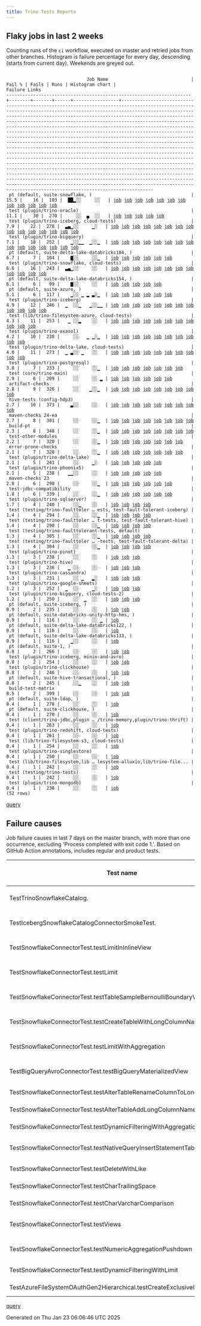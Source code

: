 ```yaml
---
title: Trino Tests Reports
---
```


## Flaky jobs in last 2 weeks

Counting runs of the `ci` workflow, executed on master and retried jobs from other branches.
Histogram is failure percentage for every day, descending (starts from current day).
Weekends are greyed out.
<pre><code>
                              Job Name                               | Fail % | Fails | Runs | Histogram chart |                                                                                                                                                                                                                                                                                                                                                                                                                                                                                                                                                                                                                  Failure Links                                                                                                                                                                                                                                                                                                                                                                                                                                                                                                                                                                                                                   
---------------------------------------------------------------------+--------+-------+------+-----------------+--------------------------------------------------------------------------------------------------------------------------------------------------------------------------------------------------------------------------------------------------------------------------------------------------------------------------------------------------------------------------------------------------------------------------------------------------------------------------------------------------------------------------------------------------------------------------------------------------------------------------------------------------------------------------------------------------------------------------------------------------------------------------------------------------------------------------------------------------------------------------------------------------------------------------------------------------------------------------------------------------------------------------------------------------------------------------------------------------------------------------------------------------------------------------------------------------------------------------------------------------
 pt (default, suite-snowflake, )                                     |   15.5 |    16 |  103 |  ██▂░░     ░░   | <a href="https://github.com/trinodb/trino/actions/runs/12889819514/job/35983585345">job</a> <a href="https://github.com/trinodb/trino/actions/runs/12889819514/job/35983585345">job</a> <a href="https://github.com/trinodb/trino/actions/runs/12908210945/job/35993803634">job</a> <a href="https://github.com/trinodb/trino/actions/runs/12912893192/job/36009458145">job</a> <a href="https://github.com/trinodb/trino/actions/runs/12913949453/job/36012890096">job</a> <a href="https://github.com/trinodb/trino/actions/runs/12877976241/job/35903484038">job</a> <a href="https://github.com/trinodb/trino/actions/runs/12886228741/job/35926822281">job</a> <a href="https://github.com/trinodb/trino/actions/runs/12886228741/job/35926822281">job</a> <a href="https://github.com/trinodb/trino/actions/runs/12886228741/job/35935666883">job</a> <a href="https://github.com/trinodb/trino/actions/runs/12886228741/job/35935666883">job</a> <a href="https://github.com/trinodb/trino/actions/runs/12869899784/job/35880358130">job</a> <a href="https://github.com/trinodb/trino/actions/runs/12874240344/job/35893679871">job</a>                                                                                                                                                                                                                                                  
 test (plugin/trino-oracle)                                          |   11.1 |    30 |  270 |     ░░  ▄  ░░   | <a href="https://github.com/trinodb/trino/actions/runs/12780647738/job/35627299040">job</a> <a href="https://github.com/trinodb/trino/actions/runs/12780647738/job/35627299223">job</a> <a href="https://github.com/trinodb/trino/actions/runs/12780647738/job/35627299413">job</a> <a href="https://github.com/trinodb/trino/actions/runs/12780647738/job/35627299808">job</a> <a href="https://github.com/trinodb/trino/actions/runs/12780647738/job/35627300024">job</a>                                                                                                                                                                                                                                                                                                                                                                                                                                                                                                                                                                                                                                                                                                                                                                                                                                  
 test (plugin/trino-iceberg, cloud-tests)                            |    7.9 |    22 |  278 |  ▃▄▁░░     ▁░   | <a href="https://github.com/trinodb/trino/actions/runs/12889819514/job/35983582360">job</a> <a href="https://github.com/trinodb/trino/actions/runs/12889819514/job/35983582360">job</a> <a href="https://github.com/trinodb/trino/actions/runs/12908210945/job/35993327583">job</a> <a href="https://github.com/trinodb/trino/actions/runs/12912893192/job/36008873184">job</a> <a href="https://github.com/trinodb/trino/actions/runs/12913949453/job/36012431722">job</a> <a href="https://github.com/trinodb/trino/actions/runs/12877976241/job/35903275860">job</a> <a href="https://github.com/trinodb/trino/actions/runs/12886228741/job/35926414522">job</a> <a href="https://github.com/trinodb/trino/actions/runs/12886228741/job/35926414522">job</a> <a href="https://github.com/trinodb/trino/actions/runs/12886228741/job/35935662807">job</a> <a href="https://github.com/trinodb/trino/actions/runs/12886228741/job/35935662807">job</a> <a href="https://github.com/trinodb/trino/actions/runs/12869899784/job/35879822605">job</a> <a href="https://github.com/trinodb/trino/actions/runs/12874240344/job/35893335316">job</a> <a href="https://github.com/trinodb/trino/actions/runs/12804136049/job/35698023841">job</a> <a href="https://github.com/trinodb/trino/actions/runs/12809249869/job/35713748549">job</a> <a href="https://github.com/trinodb/trino/actions/runs/12786936140/job/35645136288">job</a>  
 test (plugin/trino-bigquery)                                        |    7.1 |    18 |  252 |    ▁░░▁▁  ▁░░▁  | <a href="https://github.com/trinodb/trino/actions/runs/12862194398/job/35856771545">job</a> <a href="https://github.com/trinodb/trino/actions/runs/12864784237/job/35864051566">job</a> <a href="https://github.com/trinodb/trino/actions/runs/12835559804/job/35795292011">job</a> <a href="https://github.com/trinodb/trino/actions/runs/12803365533/job/35695956358">job</a> <a href="https://github.com/trinodb/trino/actions/runs/12808173387/job/35710387525">job</a> <a href="https://github.com/trinodb/trino/actions/runs/12808173387/job/35713078512">job</a> <a href="https://github.com/trinodb/trino/actions/runs/12809712304/job/35715203112">job</a> <a href="https://github.com/trinodb/trino/actions/runs/12809712304/job/35718717599">job</a> <a href="https://github.com/trinodb/trino/actions/runs/12788403269/job/35649695019">job</a> <a href="https://github.com/trinodb/trino/actions/runs/12745930209/job/35520981782">job</a> <a href="https://github.com/trinodb/trino/actions/runs/12748181256/job/35527896209">job</a> <a href="https://github.com/trinodb/trino/actions/runs/12751282970/job/35538072044">job</a> <a href="https://github.com/trinodb/trino/actions/runs/12757941455/job/35559249665">job</a> <a href="https://github.com/trinodb/trino/actions/runs/12757975690/job/35559344068">job</a> <a href="https://github.com/trinodb/trino/actions/runs/12712913802/job/35439658931">job</a>  
 pt (default, suite-delta-lake-databricks104, )                      |    6.7 |     7 |  104 |    ▇░░     ░░▁  | <a href="https://github.com/trinodb/trino/actions/runs/12862194398/job/35857064573">job</a> <a href="https://github.com/trinodb/trino/actions/runs/12864784237/job/35864630215">job</a> <a href="https://github.com/trinodb/trino/actions/runs/12864817325/job/35864617407">job</a> <a href="https://github.com/trinodb/trino/actions/runs/12866343502/job/35869297802">job</a> <a href="https://github.com/trinodb/trino/actions/runs/12869899784/job/35880345248">job</a> <a href="https://github.com/trinodb/trino/actions/runs/12703068476/job/35410525808">job</a>                                                                                                                                                                                                                                                                                                                                                                                                                                                                                                                                                                                                                                                                                                                                                  
 test (plugin/trino-snowflake, cloud-tests)                          |    6.6 |    16 |  243 |  ▃▄▁░░     ░░   | <a href="https://github.com/trinodb/trino/actions/runs/12889819514/job/35983594198">job</a> <a href="https://github.com/trinodb/trino/actions/runs/12889819514/job/35983594198">job</a> <a href="https://github.com/trinodb/trino/actions/runs/12908210945/job/35993336611">job</a> <a href="https://github.com/trinodb/trino/actions/runs/12912893192/job/36008884190">job</a> <a href="https://github.com/trinodb/trino/actions/runs/12913949453/job/36012439425">job</a> <a href="https://github.com/trinodb/trino/actions/runs/12877976241/job/35903279946">job</a> <a href="https://github.com/trinodb/trino/actions/runs/12886228741/job/35926422105">job</a> <a href="https://github.com/trinodb/trino/actions/runs/12886228741/job/35926422105">job</a> <a href="https://github.com/trinodb/trino/actions/runs/12886228741/job/35935677929">job</a> <a href="https://github.com/trinodb/trino/actions/runs/12886228741/job/35935677929">job</a> <a href="https://github.com/trinodb/trino/actions/runs/12869899784/job/35879831870">job</a> <a href="https://github.com/trinodb/trino/actions/runs/12874240344/job/35893340764">job</a>                                                                                                                                                                                                                                                  
 pt (default, suite-delta-lake-databricks154, )                      |    6.1 |     6 |   99 |    ▇░░     ░░   | <a href="https://github.com/trinodb/trino/actions/runs/12862194398/job/35857066237">job</a> <a href="https://github.com/trinodb/trino/actions/runs/12864784237/job/35864633942">job</a> <a href="https://github.com/trinodb/trino/actions/runs/12864817325/job/35864622545">job</a> <a href="https://github.com/trinodb/trino/actions/runs/12866343502/job/35869300976">job</a> <a href="https://github.com/trinodb/trino/actions/runs/12869899784/job/35880348074">job</a>                                                                                                                                                                                                                                                                                                                                                                                                                                                                                                                                                                                                                                                                                                                                                                                                                                  
 pt (default, suite-azure, )                                         |    5.1 |     6 |  117 |    ▁░░ ▁ ▂ ▃░▁  | <a href="https://github.com/trinodb/trino/actions/runs/12869899784/job/35880343349">job</a> <a href="https://github.com/trinodb/trino/actions/runs/12809712304/job/35715670765">job</a> <a href="https://github.com/trinodb/trino/actions/runs/12774817599/job/35610324154">job</a> <a href="https://github.com/trinodb/trino/actions/runs/12730412347/job/35483445836">job</a> <a href="https://github.com/trinodb/trino/actions/runs/12713539552/job/35442172820">job</a> <a href="https://github.com/trinodb/trino/actions/runs/12715610652/job/35448628197">job</a>                                                                                                                                                                                                                                                                                                                                                                                                                                                                                                                                                                                                                                                                                                                                                  
 test (plugin/trino-iceberg)                                         |    4.9 |    12 |  246 |  ▁  ░░▁   ▁░░▁▁ | <a href="https://github.com/trinodb/trino/actions/runs/12912893192/job/36008872728">job</a> <a href="https://github.com/trinodb/trino/actions/runs/12914652801/job/36014781671">job</a> <a href="https://github.com/trinodb/trino/actions/runs/12820137095/job/35749226946">job</a> <a href="https://github.com/trinodb/trino/actions/runs/12814890530/job/35739985528">job</a> <a href="https://github.com/trinodb/trino/actions/runs/12788403269/job/35649700819">job</a> <a href="https://github.com/trinodb/trino/actions/runs/12741327391/job/35507783235">job</a> <a href="https://github.com/trinodb/trino/actions/runs/12745930209/job/35520992621">job</a> <a href="https://github.com/trinodb/trino/actions/runs/12710499522/job/35431774636">job</a> <a href="https://github.com/trinodb/trino/actions/runs/12714409749/job/35444474837">job</a> <a href="https://github.com/trinodb/trino/actions/runs/12717679727/job/35454655341">job</a> <a href="https://github.com/trinodb/trino/actions/runs/12694970074/job/35385993352">job</a> <a href="https://github.com/trinodb/trino/actions/runs/12695664012/job/35388097924">job</a>                                                                                                                                                                                                                                                  
 test (lib/trino-filesystem-azure, cloud-tests)                      |    4.3 |    11 |  253 |   ▁ ░░▂    ░░   | <a href="https://github.com/trinodb/trino/actions/runs/12914554802/job/36014458854">job</a> <a href="https://github.com/trinodb/trino/actions/runs/12884688604/job/35921618612">job</a> <a href="https://github.com/trinodb/trino/actions/runs/12885651651/job/35924639562">job</a> <a href="https://github.com/trinodb/trino/actions/runs/12885651651/job/35924639562">job</a> <a href="https://github.com/trinodb/trino/actions/runs/12869899784/job/35879807105">job</a> <a href="https://github.com/trinodb/trino/actions/runs/12821037484/job/35751627278">job</a> <a href="https://github.com/trinodb/trino/actions/runs/12821037484/job/35751627278">job</a> <a href="https://github.com/trinodb/trino/actions/runs/12773489108/job/35605542663">job</a> <a href="https://github.com/trinodb/trino/actions/runs/12746663542/job/35523206039">job</a> <a href="https://github.com/trinodb/trino/actions/runs/12712039783/job/35436788354">job</a> <a href="https://github.com/trinodb/trino/actions/runs/12713539552/job/35441724420">job</a>                                                                                                                                                                                                                                                                                                                                  
 test (plugin/trino-exasol)                                          |    4.2 |    10 |  238 |     ░░   ▁ ▁░▁  | <a href="https://github.com/trinodb/trino/actions/runs/12764199394/job/35575929883">job</a> <a href="https://github.com/trinodb/trino/actions/runs/12764199394/job/35575929883">job</a> <a href="https://github.com/trinodb/trino/actions/runs/12774817599/job/35609817354">job</a> <a href="https://github.com/trinodb/trino/actions/runs/12757975690/job/35559348452">job</a> <a href="https://github.com/trinodb/trino/actions/runs/12730412347/job/35483340191">job</a> <a href="https://github.com/trinodb/trino/actions/runs/12710542018/job/35431905962">job</a> <a href="https://github.com/trinodb/trino/actions/runs/12712913802/job/35439666200">job</a> <a href="https://github.com/trinodb/trino/actions/runs/12713539552/job/35441732029">job</a> <a href="https://github.com/trinodb/trino/actions/runs/12714836311/job/35445892920">job</a> <a href="https://github.com/trinodb/trino/actions/runs/12715610652/job/35448249294">job</a>                                                                                                                                                                                                                                                                                                                                                                                                                  
 test (plugin/trino-delta-lake, cloud-tests)                         |    4.0 |    11 |  273 |  ▁ ▃░░ ▁   ░░   | <a href="https://github.com/trinodb/trino/actions/runs/12912893192/job/36008867097">job</a> <a href="https://github.com/trinodb/trino/actions/runs/12913919381/job/36012322899">job</a> <a href="https://github.com/trinodb/trino/actions/runs/12884688604/job/35921626402">job</a> <a href="https://github.com/trinodb/trino/actions/runs/12862194398/job/35856773989">job</a> <a href="https://github.com/trinodb/trino/actions/runs/12864784237/job/35864056925">job</a> <a href="https://github.com/trinodb/trino/actions/runs/12864817325/job/35864152106">job</a> <a href="https://github.com/trinodb/trino/actions/runs/12866343502/job/35868785933">job</a> <a href="https://github.com/trinodb/trino/actions/runs/12869899784/job/35879816693">job</a> <a href="https://github.com/trinodb/trino/actions/runs/12803365533/job/35695958807">job</a> <a href="https://github.com/trinodb/trino/actions/runs/12814890530/job/35732445943">job</a>                                                                                                                                                                                                                                                                                                                                                                                                                  
 test (plugin/trino-postgresql)                                      |    3.0 |     7 |  233 |     ░░     ░░▁  | <a href="https://github.com/trinodb/trino/actions/runs/12807066869/job/35706984089">job</a> <a href="https://github.com/trinodb/trino/actions/runs/12779621132/job/35624576661">job</a> <a href="https://github.com/trinodb/trino/actions/runs/12741327391/job/35507785609">job</a> <a href="https://github.com/trinodb/trino/actions/runs/12710499522/job/35431780622">job</a> <a href="https://github.com/trinodb/trino/actions/runs/12710542018/job/35431914203">job</a> <a href="https://github.com/trinodb/trino/actions/runs/12710640047/job/35432217220">job</a> <a href="https://github.com/trinodb/trino/actions/runs/12711992689/job/35436728362">job</a>                                                                                                                                                                                                                                                                                                                                                                                                                                                                                                                                                                                                                                                                  
 test (core/trino-main)                                              |    2.9 |     6 |  209 |     ░░     ░░ ▂ | <a href="https://github.com/trinodb/trino/actions/runs/12779621132/job/35624567446">job</a> <a href="https://github.com/trinodb/trino/actions/runs/12709164548/job/35427668686">job</a> <a href="https://github.com/trinodb/trino/actions/runs/12693727790/job/35382025070">job</a> <a href="https://github.com/trinodb/trino/actions/runs/12693727790/job/35382025070">job</a> <a href="https://github.com/trinodb/trino/actions/runs/12695664012/job/35388086030">job</a> <a href="https://github.com/trinodb/trino/actions/runs/12695717345/job/35388259794">job</a>                                                                                                                                                                                                                                                                                                                                                                                                                                                                                                                                                                                                                                                                                                                                                  
 artifact-checks                                                     |    2.8 |     9 |  326 |     ░░    ▁░░▁  | <a href="https://github.com/trinodb/trino/actions/runs/12913919381/job/36012253753">job</a> <a href="https://github.com/trinodb/trino/actions/runs/12809712304/job/35715116409">job</a> <a href="https://github.com/trinodb/trino/actions/runs/12743646106/job/35514006669">job</a> <a href="https://github.com/trinodb/trino/actions/runs/12755133901/job/35550505087">job</a> <a href="https://github.com/trinodb/trino/actions/runs/12710499522/job/35431710052">job</a> <a href="https://github.com/trinodb/trino/actions/runs/12710542018/job/35431842422">job</a> <a href="https://github.com/trinodb/trino/actions/runs/12710640047/job/35432152789">job</a> <a href="https://github.com/trinodb/trino/actions/runs/12711992689/job/35436572857">job</a> <a href="https://github.com/trinodb/trino/actions/runs/12682202013/job/35347324959">job</a>                                                                                                                                                                                                                                                                                                                                                                                                                                                                                                  
 hive-tests (config-hdp3)                                            |    2.7 |    10 |  373 |    ▃░░     ░░   | <a href="https://github.com/trinodb/trino/actions/runs/12862194398/job/35856740584">job</a> <a href="https://github.com/trinodb/trino/actions/runs/12864784237/job/35863993577">job</a> <a href="https://github.com/trinodb/trino/actions/runs/12864817325/job/35864092546">job</a> <a href="https://github.com/trinodb/trino/actions/runs/12866343502/job/35868718989">job</a> <a href="https://github.com/trinodb/trino/actions/runs/12869899784/job/35879742912">job</a> <a href="https://github.com/trinodb/trino/actions/runs/12806532479/job/35705196689">job</a> <a href="https://github.com/trinodb/trino/actions/runs/12807348877/job/35707752560">job</a> <a href="https://github.com/trinodb/trino/actions/runs/12743646106/job/35514008841">job</a> <a href="https://github.com/trinodb/trino/actions/runs/12682202013/job/35347325109">job</a>                                                                                                                                                                                                                                                                                                                                                                                                                                                                                                  
 maven-checks 24-ea                                                  |    2.7 |     8 |  301 |     ░░     ░░▁  | <a href="https://github.com/trinodb/trino/actions/runs/12913919381/job/36012256527">job</a> <a href="https://github.com/trinodb/trino/actions/runs/12807348877/job/35707751662">job</a> <a href="https://github.com/trinodb/trino/actions/runs/12743646106/job/35514007621">job</a> <a href="https://github.com/trinodb/trino/actions/runs/12710499522/job/35431709424">job</a> <a href="https://github.com/trinodb/trino/actions/runs/12710542018/job/35431843153">job</a> <a href="https://github.com/trinodb/trino/actions/runs/12710640047/job/35432153447">job</a> <a href="https://github.com/trinodb/trino/actions/runs/12711992689/job/35436573249">job</a> <a href="https://github.com/trinodb/trino/actions/runs/12682202013/job/35347325550">job</a>                                                                                                                                                                                                                                                                                                                                                                                                                                                                                                                                                                                  
 build-pt                                                            |    2.3 |     8 |  348 |     ░░     ░░▁  | <a href="https://github.com/trinodb/trino/actions/runs/12818890795/job/35745344630">job</a> <a href="https://github.com/trinodb/trino/actions/runs/12818890795/job/35745344630">job</a> <a href="https://github.com/trinodb/trino/actions/runs/12743646106/job/35514008268">job</a> <a href="https://github.com/trinodb/trino/actions/runs/12710499522/job/35431710325">job</a> <a href="https://github.com/trinodb/trino/actions/runs/12710542018/job/35431843483">job</a> <a href="https://github.com/trinodb/trino/actions/runs/12710640047/job/35432154400">job</a> <a href="https://github.com/trinodb/trino/actions/runs/12711992689/job/35436576103">job</a> <a href="https://github.com/trinodb/trino/actions/runs/12682202013/job/35347325692">job</a>                                                                                                                                                                                                                                                                                                                                                                                                                                                                                                                                                                                  
 test-other-modules                                                  |    2.2 |     7 |  320 |     ░░     ░░▁  | <a href="https://github.com/trinodb/trino/actions/runs/12773489108/job/35605494463">job</a> <a href="https://github.com/trinodb/trino/actions/runs/12743646106/job/35514009126">job</a> <a href="https://github.com/trinodb/trino/actions/runs/12710499522/job/35431711770">job</a> <a href="https://github.com/trinodb/trino/actions/runs/12710542018/job/35431844570">job</a> <a href="https://github.com/trinodb/trino/actions/runs/12710640047/job/35432155724">job</a> <a href="https://github.com/trinodb/trino/actions/runs/12711992689/job/35436575549">job</a> <a href="https://github.com/trinodb/trino/actions/runs/12682202013/job/35347325955">job</a>                                                                                                                                                                                                                                                                                                                                                                                                                                                                                                                                                                                                                                                                  
 error-prone-checks                                                  |    2.1 |     7 |  328 |     ░░     ░░▁  | <a href="https://github.com/trinodb/trino/actions/runs/12808173387/job/35710320406">job</a> <a href="https://github.com/trinodb/trino/actions/runs/12743646106/job/35514006261">job</a> <a href="https://github.com/trinodb/trino/actions/runs/12710499522/job/35431709721">job</a> <a href="https://github.com/trinodb/trino/actions/runs/12710542018/job/35431842099">job</a> <a href="https://github.com/trinodb/trino/actions/runs/12710640047/job/35432155176">job</a> <a href="https://github.com/trinodb/trino/actions/runs/12711992689/job/35436574258">job</a> <a href="https://github.com/trinodb/trino/actions/runs/12682202013/job/35347324644">job</a>                                                                                                                                                                                                                                                                                                                                                                                                                                                                                                                                                                                                                                                                  
 test (plugin/trino-delta-lake)                                      |    2.1 |     5 |  241 |     ░░     ▁░   | <a href="https://github.com/trinodb/trino/actions/runs/12908210945/job/35993323278">job</a> <a href="https://github.com/trinodb/trino/actions/runs/12781850763/job/35630466938">job</a> <a href="https://github.com/trinodb/trino/actions/runs/12773489108/job/35605550488">job</a> <a href="https://github.com/trinodb/trino/actions/runs/12732833752/job/35488495582">job</a> <a href="https://github.com/trinodb/trino/actions/runs/12710542018/job/35431903719">job</a>                                                                                                                                                                                                                                                                                                                                                                                                                                                                                                                                                                                                                                                                                                                                                                                                                                  
 test (plugin/trino-phoenix5)                                        |    2.1 |     5 |  238 |   ▁▁░░     ░░   | <a href="https://github.com/trinodb/trino/actions/runs/12885651651/job/35924657075">job</a> <a href="https://github.com/trinodb/trino/actions/runs/12885651651/job/35924657075">job</a> <a href="https://github.com/trinodb/trino/actions/runs/12860282672/job/35852056930">job</a> <a href="https://github.com/trinodb/trino/actions/runs/12860282672/job/35852056930">job</a> <a href="https://github.com/trinodb/trino/actions/runs/12714836311/job/35450408324">job</a>                                                                                                                                                                                                                                                                                                                                                                                                                                                                                                                                                                                                                                                                                                                                                                                                                                  
 maven-checks 23                                                     |    2.0 |     6 |  298 |     ░░     ░░▁  | <a href="https://github.com/trinodb/trino/actions/runs/12743646106/job/35514006991">job</a> <a href="https://github.com/trinodb/trino/actions/runs/12710499522/job/35431709096">job</a> <a href="https://github.com/trinodb/trino/actions/runs/12710542018/job/35431842843">job</a> <a href="https://github.com/trinodb/trino/actions/runs/12710640047/job/35432153166">job</a> <a href="https://github.com/trinodb/trino/actions/runs/12711992689/job/35436572424">job</a> <a href="https://github.com/trinodb/trino/actions/runs/12682202013/job/35347325248">job</a>                                                                                                                                                                                                                                                                                                                                                                                                                                                                                                                                                                                                                                                                                                                                                  
 test-jdbc-compatibility                                             |    1.8 |     6 |  339 |     ░░     ░░▁  | <a href="https://github.com/trinodb/trino/actions/runs/12743646106/job/35514007916">job</a> <a href="https://github.com/trinodb/trino/actions/runs/12710499522/job/35431711483">job</a> <a href="https://github.com/trinodb/trino/actions/runs/12710542018/job/35431845183">job</a> <a href="https://github.com/trinodb/trino/actions/runs/12710640047/job/35432153723">job</a> <a href="https://github.com/trinodb/trino/actions/runs/12711992689/job/35436575107">job</a> <a href="https://github.com/trinodb/trino/actions/runs/12682202013/job/35347325406">job</a>                                                                                                                                                                                                                                                                                                                                                                                                                                                                                                                                                                                                                                                                                                                                                  
 test (plugin/trino-sqlserver)                                       |    1.7 |     4 |  240 |     ░░▁    ░░   | <a href="https://github.com/trinodb/trino/actions/runs/12918552349/job/36027359151">job</a> <a href="https://github.com/trinodb/trino/actions/runs/12825924433/job/35764926250">job</a> <a href="https://github.com/trinodb/trino/actions/runs/12825924433/job/35764926250">job</a> <a href="https://github.com/trinodb/trino/actions/runs/12695717345/job/35388280224">job</a>                                                                                                                                                                                                                                                                                                                                                                                                                                                                                                                                                                                                                                                                                                                                                                                                                                                                                                                  
 test (testing/trino-faulttoler … ests, test-fault-tolerant-iceberg) |    1.4 |     4 |  294 |     ░░     ░░▁  | <a href="https://github.com/trinodb/trino/actions/runs/12710499522/job/35431786381">job</a> <a href="https://github.com/trinodb/trino/actions/runs/12710542018/job/35431919089">job</a> <a href="https://github.com/trinodb/trino/actions/runs/12710640047/job/35432222463">job</a> <a href="https://github.com/trinodb/trino/actions/runs/12711992689/job/35436738106">job</a>                                                                                                                                                                                                                                                                                                                                                                                                                                                                                                                                                                                                                                                                                                                                                                                                                                                                                                                  
 test (testing/trino-faulttoler … t-tests, test-fault-tolerant-hive) |    1.4 |     4 |  290 |     ░░     ░░▁  | <a href="https://github.com/trinodb/trino/actions/runs/12710499522/job/35431786010">job</a> <a href="https://github.com/trinodb/trino/actions/runs/12710542018/job/35431918724">job</a> <a href="https://github.com/trinodb/trino/actions/runs/12710640047/job/35432222105">job</a> <a href="https://github.com/trinodb/trino/actions/runs/12711992689/job/35436737590">job</a>                                                                                                                                                                                                                                                                                                                                                                                                                                                                                                                                                                                                                                                                                                                                                                                                                                                                                                                  
 test (testing/trino-faulttolerant-tests, default)                   |    1.3 |     4 |  305 |     ░░     ░░▁  | <a href="https://github.com/trinodb/trino/actions/runs/12710499522/job/35431785206">job</a> <a href="https://github.com/trinodb/trino/actions/runs/12710542018/job/35431918001">job</a> <a href="https://github.com/trinodb/trino/actions/runs/12710640047/job/35432221272">job</a> <a href="https://github.com/trinodb/trino/actions/runs/12711992689/job/35436736592">job</a>                                                                                                                                                                                                                                                                                                                                                                                                                                                                                                                                                                                                                                                                                                                                                                                                                                                                                                                  
 test (testing/trino-faulttoler … -tests, test-fault-tolerant-delta) |    1.3 |     4 |  304 |     ░░     ░░▁  | <a href="https://github.com/trinodb/trino/actions/runs/12710499522/job/35431785584">job</a> <a href="https://github.com/trinodb/trino/actions/runs/12710542018/job/35431918378">job</a> <a href="https://github.com/trinodb/trino/actions/runs/12710640047/job/35432221696">job</a> <a href="https://github.com/trinodb/trino/actions/runs/12711992689/job/35436737081">job</a>                                                                                                                                                                                                                                                                                                                                                                                                                                                                                                                                                                                                                                                                                                                                                                                                                                                                                                                  
 test (plugin/trino-pinot)                                           |    1.3 |     3 |  238 |     ░░     ░░   | <a href="https://github.com/trinodb/trino/actions/runs/12884688604/job/35921636809">job</a> <a href="https://github.com/trinodb/trino/actions/runs/12780823640/job/35627781602">job</a> <a href="https://github.com/trinodb/trino/actions/runs/12712039783/job/35436811603">job</a>                                                                                                                                                                                                                                                                                                                                                                                                                                                                                                                                                                                                                                                                                                                                                                                                                                                                                                                                                                                                  
 test (plugin/trino-hive)                                            |    1.3 |     3 |  236 |   ▁ ░░     ░░   | <a href="https://github.com/trinodb/trino/actions/runs/12885651651/job/35924649944">job</a> <a href="https://github.com/trinodb/trino/actions/runs/12885651651/job/35924649944">job</a> <a href="https://github.com/trinodb/trino/actions/runs/12779621132/job/35624572819">job</a>                                                                                                                                                                                                                                                                                                                                                                                                                                                                                                                                                                                                                                                                                                                                                                                                                                                                                                                                                                                                  
 test (plugin/trino-cassandra)                                       |    1.3 |     3 |  231 |     ░░ ▁   ▂░   | <a href="https://github.com/trinodb/trino/actions/runs/12815396029/job/35734046057">job</a> <a href="https://github.com/trinodb/trino/actions/runs/12815396029/job/35734046057">job</a> <a href="https://github.com/trinodb/trino/actions/runs/12730412347/job/35483339167">job</a>                                                                                                                                                                                                                                                                                                                                                                                                                                                                                                                                                                                                                                                                                                                                                                                                                                                                                                                                                                                                  
 test (plugin/trino-google-sheets)                                   |    1.2 |     3 |  252 |  ▁  ░░     ▁░   | <a href="https://github.com/trinodb/trino/actions/runs/12908441119/job/35994033014">job</a> <a href="https://github.com/trinodb/trino/actions/runs/12908441119/job/35994033014">job</a> <a href="https://github.com/trinodb/trino/actions/runs/12732833752/job/35488496430">job</a>                                                                                                                                                                                                                                                                                                                                                                                                                                                                                                                                                                                                                                                                                                                                                                                                                                                                                                                                                                                                  
 test (plugin/trino-bigquery, cloud-tests-2)                         |    1.2 |     3 |  250 |     ░░  ▁  ░░   | <a href="https://github.com/trinodb/trino/actions/runs/12783729680/job/35635408226">job</a> <a href="https://github.com/trinodb/trino/actions/runs/12783729680/job/35635408226">job</a> <a href="https://github.com/trinodb/trino/actions/runs/12683989341/job/35351983452">job</a>                                                                                                                                                                                                                                                                                                                                                                                                                                                                                                                                                                                                                                                                                                                                                                                                                                                                                                                                                                                                  
 pt (default, suite-iceberg, )                                       |    0.9 |     2 |  235 |     ░░     ░░   | <a href="https://github.com/trinodb/trino/actions/runs/12807348877/job/35708256317">job</a> <a href="https://github.com/trinodb/trino/actions/runs/12779621132/job/35624905055">job</a>                                                                                                                                                                                                                                                                                                                                                                                                                                                                                                                                                                                                                                                                                                                                                                                                                                                                                                                                                                                                                                                                                  
 pt (default, suite-databricks-unity-http-hms, )                     |    0.9 |     1 |  116 |     ░░     ░░ ▁ | <a href="https://github.com/trinodb/trino/actions/runs/12694970074/job/35386445498">job</a>                                                                                                                                                                                                                                                                                                                                                                                                                                                                                                                                                                                                                                                                                                                                                                                                                                                                                                                                                                                                                                                                                                                                                                  
 pt (default, suite-delta-lake-databricks122, )                      |    0.9 |     1 |  116 |     ░░     ░░   | <a href="https://github.com/trinodb/trino/actions/runs/12703068476/job/35410526494">job</a>                                                                                                                                                                                                                                                                                                                                                                                                                                                                                                                                                                                                                                                                                                                                                                                                                                                                                                                                                                                                                                                                                                                                                                  
 pt (default, suite-delta-lake-databricks133, )                      |    0.9 |     1 |  116 |    ▁░░     ░░   | <a href="https://github.com/trinodb/trino/actions/runs/12864817325/job/35864621568">job</a>                                                                                                                                                                                                                                                                                                                                                                                                                                                                                                                                                                                                                                                                                                                                                                                                                                                                                                                                                                                                                                                                                                                                                                  
 pt (default, suite-1, )                                             |    0.8 |     2 |  266 |     ░░     ░░   | <a href="https://github.com/trinodb/trino/actions/runs/12783729680/job/35635744054">job</a> <a href="https://github.com/trinodb/trino/actions/runs/12783729680/job/35635744054">job</a>                                                                                                                                                                                                                                                                                                                                                                                                                                                                                                                                                                                                                                                                                                                                                                                                                                                                                                                                                                                                                                                                                  
 test (plugin/trino-iceberg, minio-and-avro)                         |    0.8 |     2 |  254 |     ░░     ░░   | <a href="https://github.com/trinodb/trino/actions/runs/12918552349/job/36027353945">job</a> <a href="https://github.com/trinodb/trino/actions/runs/12751282970/job/35538086198">job</a>                                                                                                                                                                                                                                                                                                                                                                                                                                                                                                                                                                                                                                                                                                                                                                                                                                                                                                                                                                                                                                                                                  
 test (plugin/trino-clickhouse)                                      |    0.8 |     2 |  246 |     ░░     ░░   | <a href="https://github.com/trinodb/trino/actions/runs/12700622455/job/35403689674">job</a> <a href="https://github.com/trinodb/trino/actions/runs/12695717345/job/35388264826">job</a>                                                                                                                                                                                                                                                                                                                                                                                                                                                                                                                                                                                                                                                                                                                                                                                                                                                                                                                                                                                                                                                                                  
 pt (default, suite-hive-transactional, )                            |    0.8 |     2 |  245 |     ░░▁    ░░   | <a href="https://github.com/trinodb/trino/actions/runs/12833186677/job/35788223212">job</a> <a href="https://github.com/trinodb/trino/actions/runs/12712039783/job/35437342806">job</a>                                                                                                                                                                                                                                                                                                                                                                                                                                                                                                                                                                                                                                                                                                                                                                                                                                                                                                                                                                                                                                                                                  
 build-test-matrix                                                   |    0.5 |     2 |  399 |     ░░     ░░   | <a href="https://github.com/trinodb/trino/actions/runs/12743646106/job/35514008555">job</a> <a href="https://github.com/trinodb/trino/actions/runs/12682202013/job/35347325835">job</a>                                                                                                                                                                                                                                                                                                                                                                                                                                                                                                                                                                                                                                                                                                                                                                                                                                                                                                                                                                                                                                                                                  
 pt (default, suite-ldap, )                                          |    0.4 |     1 |  278 |     ░░     ░░   | <a href="https://github.com/trinodb/trino/actions/runs/12757422839/job/35558076995">job</a>                                                                                                                                                                                                                                                                                                                                                                                                                                                                                                                                                                                                                                                                                                                                                                                                                                                                                                                                                                                                                                                                                                                                                                  
 pt (default, suite-clickhouse, )                                    |    0.4 |     1 |  270 |     ░░     ░░   | <a href="https://github.com/trinodb/trino/actions/runs/12748181256/job/35528446574">job</a>                                                                                                                                                                                                                                                                                                                                                                                                                                                                                                                                                                                                                                                                                                                                                                                                                                                                                                                                                                                                                                                                                                                                                                  
 test (client/trino-jdbc,plugin … /trino-memory,plugin/trino-thrift) |    0.4 |     1 |  263 |     ░░     ░░   | <a href="https://github.com/trinodb/trino/actions/runs/12747295154/job/35525135867">job</a>                                                                                                                                                                                                                                                                                                                                                                                                                                                                                                                                                                                                                                                                                                                                                                                                                                                                                                                                                                                                                                                                                                                                                                  
 test (plugin/trino-redshift, cloud-tests)                           |    0.4 |     1 |  261 |     ░░     ░░   | <a href="https://github.com/trinodb/trino/actions/runs/12695664012/job/35388104391">job</a>                                                                                                                                                                                                                                                                                                                                                                                                                                                                                                                                                                                                                                                                                                                                                                                                                                                                                                                                                                                                                                                                                                                                                                  
 test (lib/trino-filesystem-s3, cloud-tests)                         |    0.4 |     1 |  254 |     ░░     ░░   | <a href="https://github.com/trinodb/trino/actions/runs/12710640047/job/35432199914">job</a>                                                                                                                                                                                                                                                                                                                                                                                                                                                                                                                                                                                                                                                                                                                                                                                                                                                                                                                                                                                                                                                                                                                                                                  
 test (plugin/trino-singlestore)                                     |    0.4 |     1 |  250 |     ░░     ░░   | <a href="https://github.com/trinodb/trino/actions/runs/12757975690/job/35559355528">job</a>                                                                                                                                                                                                                                                                                                                                                                                                                                                                                                                                                                                                                                                                                                                                                                                                                                                                                                                                                                                                                                                                                                                                                                  
 test (lib/trino-filesystem,lib … lesystem-alluxio,lib/trino-file... |    0.4 |     1 |  242 |     ░░     ░░   | <a href="https://github.com/trinodb/trino/actions/runs/12751282970/job/35538055130">job</a>                                                                                                                                                                                                                                                                                                                                                                                                                                                                                                                                                                                                                                                                                                                                                                                                                                                                                                                                                                                                                                                                                                                                                                  
 test (testing/trino-tests)                                          |    0.4 |     1 |  242 |     ░░     ░░   | <a href="https://github.com/trinodb/trino/actions/runs/12695717345/job/35388282167">job</a>                                                                                                                                                                                                                                                                                                                                                                                                                                                                                                                                                                                                                                                                                                                                                                                                                                                                                                                                                                                                                                                                                                                                                                  
 test (plugin/trino-mongodb)                                         |    0.4 |     1 |  238 |     ░░     ░░   | <a href="https://github.com/trinodb/trino/actions/runs/12774267218/job/35608049502">job</a>                                                                                                                                                                                                                                                                                                                                                                                                                                                                                                                                                                                                                                                                                                                                                                                                                                                                                                                                                                                                                                                                                                                                                                  
(52 rows)
</code></pre>
[query](https://github.com/trinodb/reports/blob/79e01ff379640bc81b588e6acd4f359ef27ffe89/sql/tests/jobs.sql)

## Failure causes

Job failure causes in last 7 days on the master branch, with more than one occurrence,
excluding 'Process completed with exit code 1.'.
Based on GitHub Action annotations, includes regular and product tests.

| Test name                                                                 | Message                                                                                                   | Test failures | Run failures | % of runs | First seen at           | Last seen at            | Failure Links                                                                                                                                                                                                                                                                                                                                                                                                    |
| ------------------------------------------------------------------------- | --------------------------------------------------------------------------------------------------------- | -------------:| ------------:| ---------:| ----------------------- | ----------------------- | ---------------------------------------------------------------------------------------------------------------------------------------------------------------------------------------------------------------------------------------------------------------------------------------------------------------------------------------------------------------------------------------------------------------- |
| TestTrinoSnowflakeCatalog.                                                | net.snowflake.client.jdbc.SnowflakeSQLException: Your account is suspended due to lack of payment method. |            10 |           10 |       2.4 | 2025-01-20 14:29:35.000 | 2025-01-22 18:43:21.000 | <a href="https://github.com/trinodb/trino/actions/runs/12869899784/job/35879822605">job</a> <a href="https://github.com/trinodb/trino/actions/runs/12874240344/job/35893335316">job</a> <a href="https://github.com/trinodb/trino/actions/runs/12877976241/job/35903275860">job</a> <a href="https://github.com/trinodb/trino/actions/runs/12886228741/job/35926414522">job</a> <a href="https://github.com/trinodb/trino/actions/runs/12889819514/job/35938039900">job</a>  |
| TestIcebergSnowflakeCatalogConnectorSmokeTest.                            | Your account is suspended due to lack of payment method.                                                  |            10 |           10 |       2.4 | 2025-01-20 14:29:35.000 | 2025-01-22 18:43:21.000 | <a href="https://github.com/trinodb/trino/actions/runs/12869899784/job/35879822605">job</a> <a href="https://github.com/trinodb/trino/actions/runs/12874240344/job/35893335316">job</a> <a href="https://github.com/trinodb/trino/actions/runs/12877976241/job/35903275860">job</a> <a href="https://github.com/trinodb/trino/actions/runs/12886228741/job/35926414522">job</a> <a href="https://github.com/trinodb/trino/actions/runs/12889819514/job/35938039900">job</a>  |
| TestSnowflakeConnectorTest.testLimitInInlineView                          | Your account is suspended due to lack of payment method.                                                  |             7 |            7 |       1.7 | 2025-01-21 12:11:16.000 | 2025-01-22 18:53:02.000 | <a href="https://github.com/trinodb/trino/actions/runs/12886228741/job/35926422105">job</a> <a href="https://github.com/trinodb/trino/actions/runs/12889819514/job/35938052983">job</a> <a href="https://github.com/trinodb/trino/actions/runs/12908210945/job/35993336611">job</a> <a href="https://github.com/trinodb/trino/actions/runs/12912893192/job/36008884190">job</a> <a href="https://github.com/trinodb/trino/actions/runs/12913949453/job/36012439425">job</a>  |
| TestSnowflakeConnectorTest.testLimit                                      | Your account is suspended due to lack of payment method.                                                  |             6 |            6 |       1.4 | 2025-01-21 15:34:03.000 | 2025-01-22 18:53:02.000 | <a href="https://github.com/trinodb/trino/actions/runs/12889819514/job/35938052983">job</a> <a href="https://github.com/trinodb/trino/actions/runs/12908210945/job/35993336611">job</a> <a href="https://github.com/trinodb/trino/actions/runs/12912893192/job/36008884190">job</a> <a href="https://github.com/trinodb/trino/actions/runs/12913949453/job/36012439425">job</a> <a href="https://github.com/trinodb/trino/actions/runs/12914554802/job/36014478857">job</a>  |
| TestSnowflakeConnectorTest.testTableSampleBernoulliBoundaryValues         | Your account is suspended due to lack of payment method.                                                  |             6 |            6 |       1.4 | 2025-01-21 15:34:03.000 | 2025-01-22 18:53:02.000 | <a href="https://github.com/trinodb/trino/actions/runs/12889819514/job/35938052983">job</a> <a href="https://github.com/trinodb/trino/actions/runs/12908210945/job/35993336611">job</a> <a href="https://github.com/trinodb/trino/actions/runs/12912893192/job/36008884190">job</a> <a href="https://github.com/trinodb/trino/actions/runs/12913949453/job/36012439425">job</a> <a href="https://github.com/trinodb/trino/actions/runs/12914554802/job/36014478857">job</a>  |
| TestSnowflakeConnectorTest.testCreateTableWithLongColumnName              | Your account is suspended due to lack of payment method.                                                  |             5 |            5 |       1.2 | 2025-01-21 15:34:03.000 | 2025-01-22 18:53:02.000 | <a href="https://github.com/trinodb/trino/actions/runs/12889819514/job/35938052983">job</a> <a href="https://github.com/trinodb/trino/actions/runs/12908210945/job/35993336611">job</a> <a href="https://github.com/trinodb/trino/actions/runs/12913949453/job/36012439425">job</a> <a href="https://github.com/trinodb/trino/actions/runs/12914554802/job/36014478857">job</a> <a href="https://github.com/trinodb/trino/actions/runs/12914652801/job/36014791418">job</a>  |
| TestSnowflakeConnectorTest.testLimitWithAggregation                       | Your account is suspended due to lack of payment method.                                                  |             5 |            5 |       1.2 | 2025-01-21 15:34:03.000 | 2025-01-22 18:53:02.000 | <a href="https://github.com/trinodb/trino/actions/runs/12889819514/job/35938052983">job</a> <a href="https://github.com/trinodb/trino/actions/runs/12908210945/job/35993336611">job</a> <a href="https://github.com/trinodb/trino/actions/runs/12913949453/job/36012439425">job</a> <a href="https://github.com/trinodb/trino/actions/runs/12914554802/job/36014478857">job</a> <a href="https://github.com/trinodb/trino/actions/runs/12914652801/job/36014791418">job</a>  |
| TestBigQueryAvroConnectorTest.testBigQueryMaterializedView                | No valid spans, queries were executing concurrently                                                       |             5 |            4 |       0.9 | 2025-01-16 06:50:29.000 | 2025-01-20 06:40:48.000 | <a href="https://github.com/trinodb/trino/actions/runs/12803365533/job/35695956358">job</a> <a href="https://github.com/trinodb/trino/actions/runs/12808173387/job/35710387525">job</a> <a href="https://github.com/trinodb/trino/actions/runs/12808173387/job/35713078512">job</a> <a href="https://github.com/trinodb/trino/actions/runs/12835559804/job/35795292011">job</a> <a href="https://github.com/trinodb/trino/actions/runs/12862194398/job/35856771545">job</a>  |
| TestSnowflakeConnectorTest.testAlterTableRenameColumnToLongName           | Your account is suspended due to lack of payment method.                                                  |             4 |            4 |       0.9 | 2025-01-20 14:38:48.000 | 2025-01-21 12:11:16.000 | <a href="https://github.com/trinodb/trino/actions/runs/12869899784/job/35879831870">job</a> <a href="https://github.com/trinodb/trino/actions/runs/12874240344/job/35893340764">job</a> <a href="https://github.com/trinodb/trino/actions/runs/12877976241/job/35903279946">job</a> <a href="https://github.com/trinodb/trino/actions/runs/12886228741/job/35926422105">job</a>                                                                                  |
| TestSnowflakeConnectorTest.testAlterTableAddLongColumnName                | Your account is suspended due to lack of payment method.                                                  |             4 |            4 |       0.9 | 2025-01-20 14:38:48.000 | 2025-01-22 18:53:02.000 | <a href="https://github.com/trinodb/trino/actions/runs/12869899784/job/35879831870">job</a> <a href="https://github.com/trinodb/trino/actions/runs/12889819514/job/35938052983">job</a> <a href="https://github.com/trinodb/trino/actions/runs/12913949453/job/36012439425">job</a> <a href="https://github.com/trinodb/trino/actions/runs/12914652801/job/36014791418">job</a>                                                                                  |
| TestSnowflakeConnectorTest.testDynamicFilteringWithAggregationGroupingSet | Your account is suspended due to lack of payment method.                                                  |             3 |            3 |       0.7 | 2025-01-20 14:38:48.000 | 2025-01-21 01:10:32.000 | <a href="https://github.com/trinodb/trino/actions/runs/12869899784/job/35879831870">job</a> <a href="https://github.com/trinodb/trino/actions/runs/12874240344/job/35893340764">job</a> <a href="https://github.com/trinodb/trino/actions/runs/12877976241/job/35903279946">job</a>                                                                                                                                                                  |
| TestSnowflakeConnectorTest.testNativeQueryInsertStatementTableExists      | net.snowflake.client.jdbc.SnowflakeSQLException: Your account is suspended due to lack of payment method. |             3 |            3 |       0.7 | 2025-01-20 14:38:48.000 | 2025-01-21 01:10:32.000 | <a href="https://github.com/trinodb/trino/actions/runs/12869899784/job/35879831870">job</a> <a href="https://github.com/trinodb/trino/actions/runs/12874240344/job/35893340764">job</a> <a href="https://github.com/trinodb/trino/actions/runs/12877976241/job/35903279946">job</a>                                                                                                                                                                  |
| TestSnowflakeConnectorTest.testDeleteWithLike                             | Expecting actual:\&lt;br/\&gt;                                                                                  |             3 |            3 |       0.7 | 2025-01-20 14:38:48.000 | 2025-01-21 01:10:32.000 | <a href="https://github.com/trinodb/trino/actions/runs/12869899784/job/35879831870">job</a> <a href="https://github.com/trinodb/trino/actions/runs/12874240344/job/35893340764">job</a> <a href="https://github.com/trinodb/trino/actions/runs/12877976241/job/35903279946">job</a>                                                                                                                                                                  |
| TestSnowflakeConnectorTest.testCharTrailingSpace                          | Expecting throwable message:\&lt;br/\&gt;                                                                       |             3 |            3 |       0.7 | 2025-01-20 14:38:48.000 | 2025-01-21 01:10:32.000 | <a href="https://github.com/trinodb/trino/actions/runs/12869899784/job/35879831870">job</a> <a href="https://github.com/trinodb/trino/actions/runs/12874240344/job/35893340764">job</a> <a href="https://github.com/trinodb/trino/actions/runs/12877976241/job/35903279946">job</a>                                                                                                                                                                  |
| TestSnowflakeConnectorTest.testCharVarcharComparison                      | Expecting throwable message:\&lt;br/\&gt;                                                                       |             3 |            3 |       0.7 | 2025-01-20 14:38:48.000 | 2025-01-21 01:10:32.000 | <a href="https://github.com/trinodb/trino/actions/runs/12869899784/job/35879831870">job</a> <a href="https://github.com/trinodb/trino/actions/runs/12874240344/job/35893340764">job</a> <a href="https://github.com/trinodb/trino/actions/runs/12877976241/job/35903279946">job</a>                                                                                                                                                                  |
| TestSnowflakeConnectorTest.testViews                                      | net.snowflake.client.jdbc.SnowflakeSQLException: Your account is suspended due to lack of payment method. |             3 |            3 |       0.7 | 2025-01-20 14:38:48.000 | 2025-01-21 01:10:32.000 | <a href="https://github.com/trinodb/trino/actions/runs/12869899784/job/35879831870">job</a> <a href="https://github.com/trinodb/trino/actions/runs/12874240344/job/35893340764">job</a> <a href="https://github.com/trinodb/trino/actions/runs/12877976241/job/35903279946">job</a>                                                                                                                                                                  |
| TestSnowflakeConnectorTest.testNumericAggregationPushdown                 | net.snowflake.client.jdbc.SnowflakeSQLException: Your account is suspended due to lack of payment method. |             3 |            3 |       0.7 | 2025-01-20 14:38:48.000 | 2025-01-21 01:10:32.000 | <a href="https://github.com/trinodb/trino/actions/runs/12869899784/job/35879831870">job</a> <a href="https://github.com/trinodb/trino/actions/runs/12874240344/job/35893340764">job</a> <a href="https://github.com/trinodb/trino/actions/runs/12877976241/job/35903279946">job</a>                                                                                                                                                                  |
| TestSnowflakeConnectorTest.testDynamicFilteringWithLimit                  | Your account is suspended due to lack of payment method.                                                  |             3 |            3 |       0.7 | 2025-01-20 14:38:48.000 | 2025-01-21 01:10:32.000 | <a href="https://github.com/trinodb/trino/actions/runs/12869899784/job/35879831870">job</a> <a href="https://github.com/trinodb/trino/actions/runs/12874240344/job/35893340764">job</a> <a href="https://github.com/trinodb/trino/actions/runs/12877976241/job/35903279946">job</a>                                                                                                                                                                  |
| TestAzureFileSystemOAuthGen2Hierarchical.testCreateExclusiveIsAtomic      | java.util.concurrent.TimeoutException\&lt;br/\&gt;                                                              |             2 |            2 |       0.5 | 2025-01-20 14:33:42.000 | 2025-01-22 18:53:20.000 | <a href="https://github.com/trinodb/trino/actions/runs/12869899784/job/35879807105">job</a> <a href="https://github.com/trinodb/trino/actions/runs/12914554802/job/36014458854">job</a>                                                                                                                                                                                                                                                  |

[query](https://github.com/trinodb/reports/blob/79e01ff379640bc81b588e6acd4f359ef27ffe89/sql/tests/annotations.sql)

Generated on Thu Jan 23 06:06:46 UTC 2025
